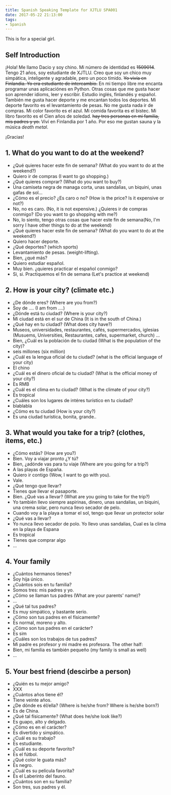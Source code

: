 ```yaml
---
title: Spanish Speaking Template for XJTLU SPA001
date: 2017-05-22 21:13:00
tags: 
- Spanish
---
```


This is for a special girl.

## Self Introduction

¡Hola! Me llamo Dacio y soy chino. Mi número de identidad es ~~1509014~~. Tengo 21 años, soy estudiante de XJTLU. Creo que soy un chico muy simpática, inteligente y agradable, pero un poco tímido. ~~Yo vivía en Finlandia. Yo era estudiante de intercambio.~~ En mi tiempo libre me encanta programar unas aplicaciónes en Python. Otras cosas que me gusta hacer son aprender idioms, leer y escribir. Estudio inglés, finlandés y español. También me gusta hacer deporte y me encantan todos los deportes. Mi deporte favorito es el levantamiento de pesas. No me gusta nada ir de compras. Mi color favorito es el azul. Mi comida favorita es el bistec. Mi libro favorito es el Cien años de soledad. ~~hay tres personas en mi familia, mis padres y yo.~~ Viví en Finlandia por 1 año. Por eso me gustan sauna y la música _death metal_.

¡Gracias!

## 1. What do you want to do at the weekend?

- ¿Qué quieres hacer este fin de semana? (What do you want to do at the weekend?)
- Quiero ir de compras (I want to go shopping.)
- ¿Qué quieres comprar? (What do you want to buy?)
- Una camiseta negra de managa corta, unas sandalias, un biquini, unas gafas de sol...
- ¿Cómo es el precio? ¿Es caro o no? (How is the price? Is it expensive or not?)
- No, no es caro. (No, it is not expensive.) ¿Quieres ir de compras conmigo? (Do you want to go shopping with me?)
- No, lo siento, tengo otras cosas que hacer este fin de semana(No, I'm sorry I have other things to do at the weekend)
- ¿Qué quieres hacer este fin de semana? (What do you want to do at the weekend?)
- Quiero hacer deporte.
- ¿Qué deportes? (which sports)
- Levantamiento de pesas. (weight-lifting).
- Bien, ¿qué más?
- Quiero estudiar español.
- Muy bien. ¿quieres practicar el español conmigo?
- Si, si. Practiquemos el fin de semana (Let's practice at weekend)

## 2. How is your city? (climate etc.)

- ¿De dónde eres? (Where are you from?)
- Soy de .... (I am from ....)
- ¿Dónde está tu ciudad? (Where is your city?)
- Mi ciudad está en el sur de China (It is in the south of China.)
- ¿Qué hay en tu ciudad? (What does city have?)
- Museos, universidades, restaurantes, cafés, supermercados, iglesias (Musuems, Universities, Restaurantes, cafes, supermarket, church) ...
- Bien, ¿Cuál es la población de tu ciudad (What is the population of the city)?
- seis millones (six million)
- ¿Cuál es la lengua oficial de tu ciudad? (what is the official language of your city)
- El chino
- ¿Cuál es el dinero oficial de tu ciudad? (What is the official money of your city?)
- Es RMB
- ¿Cuál es el clima en tu ciudad? (What is the climate of your city?)
- Es tropical
- ¿Cuáles son los lugares de intéres turístico en tu ciudad?
- blablabla
- ¿Cómo es tu ciudad (How is your city?)
- Es una ciudad turística, bonita, grande..

## 3. What would you take for a trip? (clothes, items, etc.)

- ¿Cómo estás? (How are you?)
- Bien. Voy a viajar pronto ¿Y tú?
- Bien, ¿adónde vas para tu viaje (Where are you going for a trip?)
- A las playas de España.
- Quiero ir contigo (Wow, I want to go with you).
- Vale.
- ¿Qué tengo que llevar?
- Tienes que llevar el pasaporte.
- Bien. ¿Qué vas a llevar? (What are you going to take for the trip?)
- Yo también llevo siempre aspirinas, dinero, unas sandalias, un biquini, una crema solar, pero nunca llevo secador de pelo.
- Cuando voy a la playa a tomar el sol, tengo que llevar un protector solar
- ¿Qué vas a llevar?
- Yo nunca llevo secador de polo. Yo llevo unas sandalias,  Cual es la clima en la playa de Espana
- Es tropical
- Tienes que comprar algo
- ...

## 4. Your family

- ¿Cuántos hermanos tienes?
- Soy hija único.
- ¿Cuántos sois en tu familia?
- Somos tres: mis padres y yo.
- ¿Cómo se llaman tus padres (What are your parents' name)?
- ...
- ¿Qué tal tus padres?
- Es muy simpático, y bastante serio.
- ¿Cómo son tus padres en el físicamente?
- Es normal, moreno y alto.
- ¿Cómo son tus padres en el carácter?
- Es sim
- ¿Cuáles son los trabajos de tus padres?
- Mi padre es profesor y mi madre es profesora.
The other half:
- Bien, mi familia es también pequeño (my family is small as well)
- ...

## 5. Your best friend (descirbe a person)

- ¿Quién es tu mejor amigo?
- XXX
- ¿Cuántos años tiene él?
- Tiene veinte años.
- ¿De dónde es él/ella? (Where is he/she from? Where is he/she born?)
- Es de China.
- ¿Qué tal físicamente? (What does he/she look like?)
- Es guapo, alto y delgado.
- ¿Cómo es en el carácter?
- Es divertido y simpático.
- ¿Cuál es su trabajo?
- Es estudiante.
- ¿Cuál es su deporte favorito?
- Es el fútbol.
- ¿Qué color le guata más?
- Es negro.
- ¿Cuál es su película favorita?
- Es el Laberinto del fauno.
- ¿Cuántos son en su familia?
- Son tres, sus padres y él.
